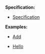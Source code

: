 **Specification:**

- [Specification](/docs/specification/Specification.md)

**Examples:**

- [Add](/docs/examples/Add.md)

- [Hello](/docs/examples/Hello.md)
